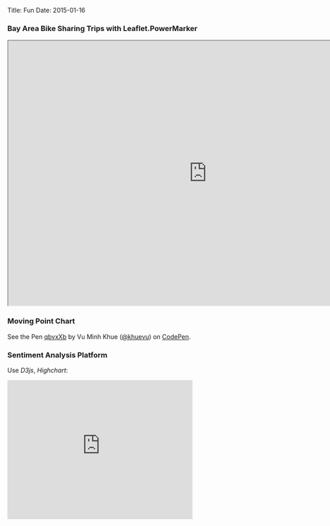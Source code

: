 Title: Fun 
Date: 2015-01-16 

### Bay Area Bike Sharing Trips with Leaflet.PowerMarker

<iframe width="900" height="600" src="http://khuevu.github.io/Leaflet.PowerMarker/"></iframe>

### Moving Point Chart

<p data-height="400" data-theme-id="0" data-slug-hash="qbvxXb" data-default-tab="result" data-user="khuevu" class='codepen'>See the Pen <a href='http://codepen.io/khuevu/pen/qbvxXb/'>qbvxXb</a> by Vu Minh Khue (<a href='http://codepen.io/khuevu'>@khuevu</a>) on <a href='http://codepen.io'>CodePen</a>.</p>
<script async src="//assets.codepen.io/assets/embed/ei.js"></script>

### Sentiment Analysis Platform 

Use *D3js*, *Highchart*:

<iframe width="420" height="315" src="https://www.youtube.com/embed/SEdDvkAQmB4" frameborder="0" allowfullscreen></iframe>

